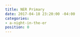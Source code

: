 ```yaml
---
title: NER Primary
date: 2017-04-18 23:20:00 -04:00
categories:
- a-night-in-the-er
position: 0
---
```


